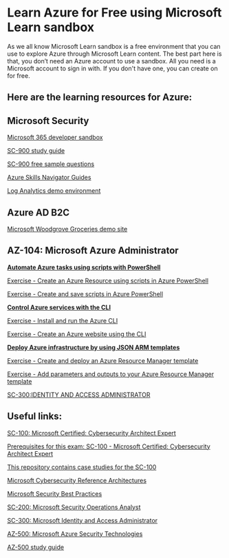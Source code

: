 Learn Azure for Free using Microsoft Learn sandbox
==


As we all know Microsoft Learn sandbox is a free environment that you can use to explore Azure through Microsoft Learn content. The best part here is that, you don’t need an Azure account to use a sandbox. All you need is a Microsoft account to sign in with. If you don't have one, you can create on for free.

Here are the learning resources for Azure:
--
Microsoft Security
--
 
[Microsoft 365 developer sandbox](https://aka.ms/M365DevProgram/)

[SC-900 study guide](https://query.prod.cms.rt.microsoft.com/cms/api/am/binary/RE4Mr81) 

[SC-900 free sample questions](https://docs.microsoft.com/en-us/certifications/resources/sc-900-sample-questions?azure-portal=true) 

[Azure Skills Navigator Guides](https://learn.microsoft.com/en-us/users/lannateh-3810/collections/mjdcwo2gzmz43?wt.mc_id=collectionslocalization_blogpost_blog_wwl)

[Log Analytics demo environment](https://portal.loganalytics.io/demo) 

Azure AD B2C
--
[Microsoft Woodgrove Groceries demo site](https://woodgrovedemo.com/configuration) 
 
AZ-104: Microsoft Azure Administrator 
--
**[Automate Azure tasks using scripts with PowerShell](https://docs.microsoft.com/en-us/learn/modules/automate-azure-tasks-with-powershell/)**

[Exercise - Create an Azure Resource using scripts in Azure PowerShell](https://docs.microsoft.com/en-us/learn/modules/automate-azure-tasks-with-powershell/6-exercise-create-resource-interactively)

[Exercise - Create and save scripts in Azure PowerShell](https://docs.microsoft.com/en-us/learn/modules/automate-azure-tasks-with-powershell/8-exercise-create-resource-using-script)

**[Control Azure services with the CLI](https://docs.microsoft.com/en-us/learn/modules/control-azure-services-with-cli/)**

[Exercise - Install and run the Azure CLI](https://docs.microsoft.com/en-us/learn/modules/control-azure-services-with-cli/3-exercise-install-and-run-the-azure-cli?pivots=windows)

[Exercise - Create an Azure website using the CLI](https://docs.microsoft.com/en-us/learn/modules/control-azure-services-with-cli/5-exercise-create-website-using-the-cli?ns-enrollment-type=LearningPath&ns-enrollment-id=learn.az104-admin-prerequisites)

**[Deploy Azure infrastructure by using JSON ARM templates](https://docs.microsoft.com/en-us/learn/modules/create-azure-resource-manager-template-vs-code/)**

[Exercise - Create and deploy an Azure Resource Manager template](https://docs.microsoft.com/en-us/learn/modules/create-azure-resource-manager-template-vs-code/3-exercise-create-and-deploy-template?pivots=powershell)

[Exercise - Add parameters and outputs to your Azure Resource Manager template](https://docs.microsoft.com/en-us/learn/modules/create-azure-resource-manager-template-vs-code/5-exercise-parameters-output?pivots=powershell)


[SC-300:IDENTITY AND ACCESS ADMINISTRATOR](https://microsoftlearning.github.io/SC-300-Identity-and-Access-Administrator/) 

Useful links:
--

[SC-100: Microsoft Certified: Cybersecurity Architect Expert](https://docs.microsoft.com/en-us/learn/certifications/exams/sc-100)

[Prerequisites for this exam: SC-100 - Microsoft Certified: Cybersecurity Architect Expert](https://learn.microsoft.com/en-us/certifications/cybersecurity-architect-expert/)

[This repository contains case studies for the SC-100](https://github.com/MicrosoftLearning/SC-100-Microsoft-Cybersecurity-Architect)

[Microsoft Cybersecurity Reference Architectures](https://learn.microsoft.com/en-us/security/cybersecurity-reference-architecture/mcra)

[Microsoft Security Best Practices](https://learn.microsoft.com/en-us/training/modules/recommend-ransomware-strategy-by-using-microsoft-security-best-practices/)

[SC-200: Microsoft Security Operations Analyst](https://learn.microsoft.com/en-us/certifications/exams/sc-200)

[SC-300: Microsoft Identity and Access Administrator](https://learn.microsoft.com/en-us/certifications/exams/sc-300)

[AZ-500: Microsoft Azure Security Technologies](https://microsoftlearning.github.io/AZ500-AzureSecurityTechnologies/) 

[AZ-500 study guide](https://query.prod.cms.rt.microsoft.com/cms/api/am/binary/RE3VC70) 



